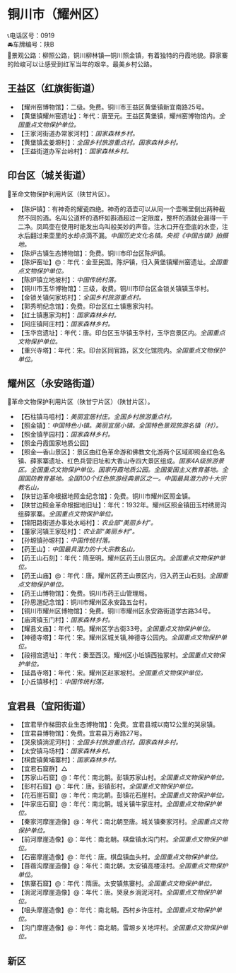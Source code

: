 # 铜川市（耀州区）  
📞电话区号：0919  
🚘车牌编号：陕B  
🎢景观公路：柳照公路，铜川柳林镇—铜川照金镇，有着独特的丹霞地貌。薛家寨的险峻可以让感受到红军当年的艰辛。最美乡村公路。   

## 王益区（红旗街街道）  
* 【耀州窑博物馆】：二级。免费。铜川市王益区黄堡镇新宜南路25号。   
* 【黄堡镇耀州窑遗址】：年代：唐至元。王益区黄堡镇，耀州窑博物馆内。*全国重点文物保护单位。*
* 【王家河街道办常家河村】：*国家森林乡村。*  
* 【黄堡镇孟姜塬村】：*全国乡村旅游重点村。国家森林乡村。*  
* 【王益街道办军台岭村】：*国家森林乡村。*  

## 印台区（城关街道）  
🚩革命文物保护利用片区（陕甘片区）。   
* 【陈炉镇】：有神奇的耀瓷四绝。神奇的酒壶可以从同一个壶嘴里倒出两种截然不同的酒。名叫公道杯的酒杯如斟酒超过一定限度，整杯的酒就会漏得一干二净。凤鸣壶在使用时能发出鸟叫般美妙的声音。注水口开在壶底的水壶，注水后翻过来壶里的水却点滴不漏。*中国历史文化名镇。央视《中国古镇》拍摄地。*  
* 【陈炉古镇生态博物馆】：免费。铜川市印台区陈炉镇。   
* 【陈炉窑址】@：年代：金至民国。陈炉镇，归入黄堡镇耀州窑遗址。*全国重点文物保护单位。*
* 【陈炉镇立地坡村】：*中国传统村落。*  
* 【铜川市玉华博物馆】：三级，收费。铜川市印台区金锁关镇镇玉华村。   
* 【金锁关镇何家坊村】：*全国乡村旅游重点村。*  
* 【郭秀明纪念馆】：免费。印台区红土镇惠家沟村。   
* 【红土镇惠家沟村】：*国家森林乡村。*  
* 【阿庄镇阿庄村】：*国家森林乡村。*  
* 【玉华宫遗址】：年代：唐。印台区玉华镇玉华村，玉华宫景区内。*全国重点文物保护单位。*  
* 【重兴寺塔】：年代：宋。印台区同官路，区文化馆院内。*全国重点文物保护单位。*  

## 耀州区（永安路街道）  
🚩革命文物保护利用片区（陕甘宁片区）（陕甘片区）。   
* 【石柱镇马咀村】：*美丽宜居村庄。全国乡村旅游重点村。*  
* 【照金镇】：*中国特色小镇。美丽宜居小镇。全国特色景观旅游名镇（村）。*  
* 【照金镇芋园村】：*国家森林乡村。*  
* 【照金丹霞国家地质公园】  
* 【照金—香山景区】：景区由红色革命游和佛教文化游两个区域即照金红色名镇、薛家寨遗址、红色兵营旧址和大香山寺四大景区组成。*国家4A级旅游景区。全国重点文物保护单位。国家丹霞地质公园。全国爱国主义教育基地。全国国防教育基地。全国100个红色旅游经典景区之一。中国最具潜力的十大宗教名山。*  
* 【陕甘边革命根据地照金纪念馆】：免费。铜川市耀州区照金镇。   
* 【陕甘边照金革命根据地旧址】：年代：1932年。耀州区照金镇田玉村绣房沟组薛家寨。*全国重点文物保护单位。*
* 【锦阳路街道办事处水峪村】：*农业部“美丽乡村”。*  
* 【董家河镇王家砭村】：*农业部“美丽乡村”。*  
* 【孙塬镇孙塬村】：*中国传统村落。*  
* 【药王山】：*中国最具潜力的十大宗教名山。*  
* 【药王山石刻】：年代：隋至明。耀州区药王山景区内。*全国重点文物保护单位。*
* 【药王山庙】@：年代：唐。耀州区药王山景区内，归入药王山石刻。*全国重点文物保护单位。*
* 【药王山博物馆】：免费。铜川市药王山管理局。   
* 【孙思邈纪念馆】：铜川市耀州区永安路五台村。   
* 【铜川市耀州区博物馆】：免费。铜川市耀州区永安路街道学古路34号。   
* 【庙湾镇玉门村】：*国家森林乡村。*  
* 【耀县文庙】：年代：明。耀州区学古街33号。*全国重点文物保护单位。*
* 【神德寺塔】：年代：宋。耀州区城关镇,神德寺公园内。*全国重点文物保护单位。*
* 【祋祤宫遗址】：年代：秦至西汉。耀州区小坵镇西独冢村。*全国重点文物保护单位。*
* 【延昌寺塔】：年代：宋。耀州区赵家坡村。*全国重点文物保护单位。*
* 【小丘镇移村】：*中国传统村落。*  

## 宜君县（宜阳街道）  
* 【宜君旱作梯田农业生态博物馆】：免费。宜君县城以南12公里的哭泉镇。   
* 【宜君县博物馆】：免费。宜君县万寿路27号。   
* 【哭泉镇淌泥河村】：*全国乡村旅游重点村。国家森林乡村。*  
* 【太安镇马场村】：*国家森林乡村。*  
* 【棋盘镇黄埔寨村】：*国家森林乡村。*  
* 【宜君石窟群】△
* 【苏家山石窟】@：年代：南北朝。彭镇苏家山村。*全国重点文物保护单位。*
* 【彭村石窟】@：年代：唐。彭镇彭村。*全国重点文物保护单位。*
* 【花石崖石窟】@：年代：南北朝。彭镇花石崖村。*全国重点文物保护单位。*
* 【牛家庄石窟】@：年代：南北朝。城关镇牛家庄村。*全国重点文物保护单位。*
* 【秦家河摩崖造像】@：年代：南北朝至唐。城关镇秦家河村。*全国重点文物保护单位。*
* 【前河摩崖造像】@：年代：南北朝。棋盘镇水沟门村。*全国重点文物保护单位。*
* 【石窑摩崖造像】@：年代：唐。棋盘镇血头村。*全国重点文物保护单位。*
* 【苜蓿沟摩崖造像】@：年代：南北朝。太安镇高楼洼村。*全国重点文物保护单位。*
* 【焦寨石窟】@：年代：隋唐。太安镇焦寨村。*全国重点文物保护单位。*
* 【淌泥河摩崖造像】@：年代：唐。哭泉乡淌泥河村。*全国重点文物保护单位。*
* 【咀头摩崖造像】@：年代：南北朝。西村乡许庄村。*全国重点文物保护单位。*
* 【沟门摩崖造像】@：年代：南北朝。雷塬乡关地坪村。*全国重点文物保护单位。*
## 新区  
